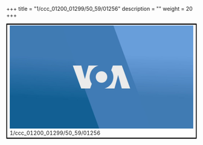 +++
title = "1/ccc_01200_01299/50_59/01256"
description = ""
weight = 20
+++

<table style="border:2px solid black;max-width:800px;max-height:800px;" 
><tr><td>
<img class="center-fit-jpg"
src="/jpg_/aaa_20190430_NxaOmWaI8sI_01255.jpg">
1/ccc_01200_01299/50_59/01256
</img></td></tr></table>
